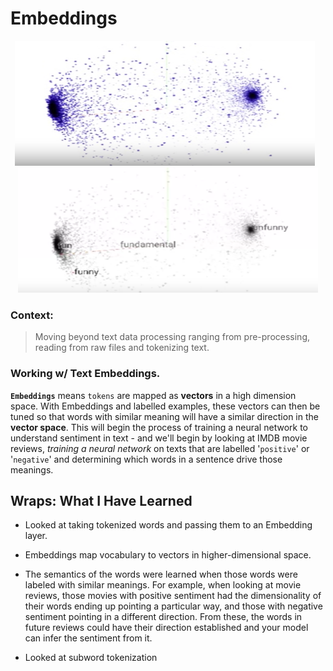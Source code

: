 # Embeddings

<p align="center">
  <img src="img/positive-negative.png" alt="Positive-Negative" width="480" height="200" style="display: inline-block; margin-right: 10px;">
  <img src="img/embed.png" alt="Embed" width="480" height="200" style="display: inline-block;">
</p> 

### Context:
> Moving beyond text data processing ranging from pre-processing, reading from raw files and tokenizing text.

### Working w/ Text Embeddings.

**`Embeddings`** means `tokens` are mapped as **vectors** in a high dimension space. With Embeddings and labelled examples, these vectors can then be tuned so that words with similar meaning will have a similar direction in the **vector space**. This will begin the process of training a neural network to understand sentiment in text - and we'll begin by looking at IMDB movie reviews, *training a neural network* on texts that are labelled '`positive`' or '`negative`' and determining which words in a sentence drive those meanings.  



## Wraps: What I Have Learned

- Looked at taking tokenized words and passing them to an Embedding layer.

- Embeddings map vocabulary to vectors in higher-dimensional space. 

- The semantics of the words were learned when those words were labeled with similar meanings. For example, when looking at movie reviews, those movies with positive sentiment had the dimensionality of their words ending up pointing a particular way, and those with negative sentiment pointing in a different direction. From these, the words in future reviews could have their direction established and your model can infer the sentiment from it. 

- Looked at subword tokenization
